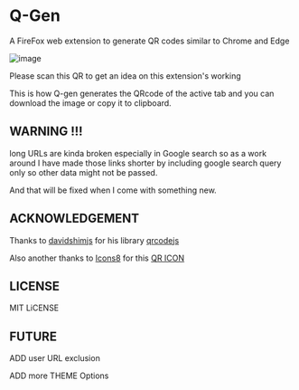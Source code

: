 # Q-Gen
A FireFox web extension to generate QR codes similar to Chrome and Edge 

![image](https://github.com/user-attachments/assets/3ff2b1ff-91b1-4224-a7ca-334d4af9925d)

Please scan this QR to get an idea on this extension's working

This is how Q-gen generates the QRcode of the active tab and you can download the image or copy it to clipboard.

## WARNING !!!

long URLs are kinda broken especially in Google search so as a work around I have made those links shorter by including google search query only so other data might not be passed.

And that will be fixed when I come with something new.

## ACKNOWLEDGEMENT 

Thanks to [davidshimjs](https://github.com/davidshimjs) for his library [qrcodejs](https://github.com/davidshimjs/qrcodejs)

Also another thanks to [Icons8](https://icons8.com) for this [QR ICON](https://icons8.com/icon/dYdn4BdPqxFx/qr-code)

## LICENSE

MIT LiCENSE

## FUTURE 
ADD user URL exclusion 

ADD more THEME Options
